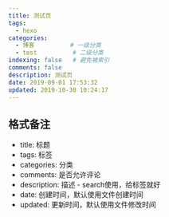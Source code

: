 ```yaml
---
title: 测试页
tags:
  - hexo
categories:
  - 博客          # 一级分类 
  - test          # 二级分类
indexing: false   # 避免被索引
comments: false
description: 测试页
date: 2019-09-01 17:53:32
updated: 2019-10-30 10:24:17
---
```


## 格式备注

+ title: 标题
+ tags: 标签
+ categories: 分类
+ comments: 是否允许评论
+ description: 描述 - search使用，给标签就好
+ date: 创建时间，默认使用文件创建时间
+ updated: 更新时间，默认使用文件修改时间

